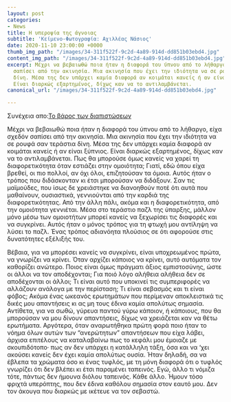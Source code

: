 ```yaml
---
layout: post
categories:
- News
title: Η υπεροψία της άγνοιας
subtitle: 'Κείμενο-Φωτογραφία: Αχιλλέας Νάσιος'
date: 2020-11-10 23:00:00 +0000
thumb_img_path: "/images/34-311f522f-9c2d-4a89-914d-dd851b03ebd4.jpg"
content_img_path: "/images/34-311f522f-9c2d-4a89-914d-dd851b03ebd4.jpg"
excerpt: Μέχρι να βεβαιωθώ ποια ήταν η διαφορά του ύπνου από το λήθαργο, είχα σχεδόν
  σαπίσει από την ακινησία. Μια ακινησία που έχει την ιδιότητα να σε ρουφά σαν τεράστια
  δίνη. Μέσα της δεν υπάρχει καμία διαφορά αν κοιμάται κανείς ή αν είναι ξύπνιος.
  Είναι διαρκώς εξαρτημένος, δίχως καν να το αντιλαμβάνεται.
canonical_url: "/images/34-311f522f-9c2d-4a89-914d-dd851b03ebd4.jpg"

---
```

Συνέχεια απο:<a href="https://hocusphotus.com/posts/anodus-33/" target="blank">Το βάρος των διαπιστώσεων</a>

Μέχρι να βεβαιωθώ ποια ήταν η διαφορά του ύπνου από το λήθαργο, είχα σχεδόν σαπίσει από την ακινησία. Μια ακινησία που έχει την ιδιότητα να σε ρουφά σαν τεράστια δίνη. Μέσα της δεν υπάρχει καμία διαφορά αν κοιμάται κανείς ή αν είναι ξύπνιος. Είναι διαρκώς εξαρτημένος, δίχως καν να το αντιλαμβάνεται. Πως θα μπορούσε όμως κανείς να χαρεί τη διαφορετικότητα όταν εστιάζει στην ομοιότητα; Γιατί, εδώ όπου είχα βρεθεί, οι πιο πολλοί, αν όχι όλοι, επιζητούσαν τα όμοια. Αυτός ήταν ο τρόπος που διδάσκονταν κι έτσι μπορούσαν να διδάξουν. Σαν τις μαϊμούδες, που ίσως δε χρειάστηκε να διανοηθούν ποτέ ότι αυτά που μαθαίνουν, ουσιαστικά, γεννιούνται από την καρδιά της διαφορετικότητας. Από την άλλη πάλι, ακόμα και η διαφορετικότητα, από την ομοιότητα γεννιέται. Μέσα στο τεράστιο παζλ της ύπαρξης, μάλλον μόνο μέσω των ομοιοτήτων μπορεί κανείς να ξεχωρίσει τις διαφορές και να συγκρίνει. Αυτός ήταν ο μόνος τρόπος για τη φτωχή μου αντίληψη να λύσει το παζλ. Ένας τρόπος αδιανόητα πλούσιος σε ότι αφορούσε στις δυνατότητες εξέλιξής του.

Βέβαια, για να μπορέσει κανείς να συγκρίνει, είναι υποχρεωμένος πρώτα, να γνωρίζει να κρίνει. Όταν αρχίζει κάποιος να κρίνει, αυτό αυτόματα τον καθορίζει ανώτερο. Ποιος είναι όμως πράγματι άξιος εμπιστοσύνης, ώστε οι άλλοι να τον αποδέχονται; Για ποιό λόγο αλήθεια αλήθεια δεν σε αποδέχονται οι άλλοι; Τι είναι αυτό που υποκινεί τις συμπεριφορές να αλλάζουν ανάλογα με την περίσταση; Τι είναι σεβασμός και τι είναι φόβος; Ακόμα ένας ωκεανός ερωτημάτων που περίμεναν αποκλειστικά τις δικές μου απαντήσεις κι ας μη τους έδινα καμία απολύτως σημασία. Αντίθετα, για να σωθώ, γύρευα παντού γύρω κάποιον, ή κάποιους, που θα μπορούσαν να μου δίνουν απαντήσεις, δίχως να χρειάζεται καν να θέτω ερωτήματα. Αργότερα, όταν αναρωτήθηκα πρώτη φορά ποιο ήταν το νόημα όλων αυτών των “ανερώτητων” απαντήσεων που είχα λάβει, άρχισα επιτέλους να καταλαβαίνω πως το κεφάλι μου έμοιαζε με σκουπιδότοπο· πως αν δεν υπάρχει η κατάλληλη τάξη, όσα και να ‘χει ακούσει κανείς δεν έχει καμία απολύτως ουσία. Ήταν δηλαδή, σα να έβλεπα τα χρώματα όσο κι ένας τυφλός, με τη μόνη διαφορά ότι ο τυφλός γνωρίζει ότι δεν βλέπει κι έτσι παραμένει ταπεινός. Εγώ, άλλο τι νόμιζα τότε, πάντως δεν ήμουνα διόλου ταπεινός. Κάθε άλλο. Ήμουν τόσο φριχτά υπερόπτης, που δεν έδινα καθόλου σημασία στον εαυτό μου. Δεν τον άκουγα που διαρκώς με ικέτευε να τον σεβαστώ.